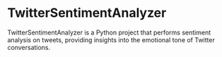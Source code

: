 # TwitterSentimentAnalyzer
TwitterSentimentAnalyzer is a Python project that performs sentiment analysis on tweets, providing insights into the emotional tone of Twitter conversations.
